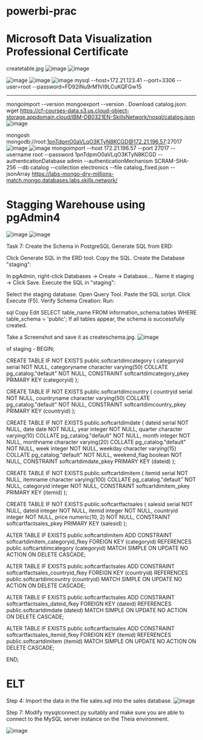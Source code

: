 # powerbi-prac
# Microsoft Data Visualization Professional Certificate
createtable.jpg
![image](https://github.com/user-attachments/assets/d27e1ea1-9916-4d50-900b-d78b10b5c021)
![image](https://github.com/user-attachments/assets/2d4b07ac-7e27-4e2d-8f61-b98cbee93bc2)

![image](https://github.com/user-attachments/assets/0fa69017-50a2-4f32-a209-e26bb9587ab3)
![image](https://github.com/user-attachments/assets/be7ce3a5-6f66-4044-b8cd-a70e26d4fdfe)
![image](https://github.com/user-attachments/assets/af24e203-ca01-4f19-926b-d309ccd84c38)
mysql --host=172.21.123.41 --port=3306 --user=root --password=FD92INu9rM1VI9LCuKQFGw15

------------------------
mongoimport --version
mongoexport --version
. Download catalog.json:
wget https://cf-courses-data.s3.us.cloud-object-storage.appdomain.cloud/IBM-DB0321EN-SkillsNetwork/nosql/catalog.json
![image](https://github.com/user-attachments/assets/eb87b7a8-f4f4-40ba-91e1-38e814fbb8db)

mongosh mongodb://root:1pnTdpmO0aVLqO3KTyN8KCGD@172.21.196.57:27017
![image](https://github.com/user-attachments/assets/f8bee1ba-4fde-445a-9371-0c8868ac3a95)
![image](https://github.com/user-attachments/assets/4dc6b9f2-9308-4356-b057-3d205f535ae8)
mongoimport --host 172.21.196.57 --port 27017 --username root --password 1pnTdpmO0aVLqO3KTyN8KCGD --authenticationDatabase admin --authenticationMechanism SCRAM-SHA-256 --db catalog --collection electronics --file catalog_fixed.json --jsonArray
https://labs-mongo-dry-millions-match.mongo.databases.labs.skills.network/

# Stagging Warehouse using pgAdmin4
![image](https://github.com/user-attachments/assets/1adeeefb-64e7-4a8d-822f-be25936c119d)
![image](https://github.com/user-attachments/assets/5b8b405b-3894-4435-81b5-d5809041f98f)

Task 7: Create the Schema in PostgreSQL
Generate SQL from ERD:

Click Generate SQL in the ERD tool.
Copy the SQL.
Create the Database "staging":

In pgAdmin, right-click Databases → Create → Database....
Name it staging → Click Save.
Execute the SQL in "staging":

Select the staging database.
Open Query Tool.
Paste the SQL script.
Click Execute (F5).
Verify Schema Creation: Run:

sql
Copy
Edit
SELECT table_name FROM information_schema.tables WHERE table_schema = 'public';
If all tables appear, the schema is successfully created.

Take a Screenshot and save it as createschema.jpg.
![image](https://github.com/user-attachments/assets/57b9634c-c069-48d2-8bb3-ec9c63b3f616)

of staging - 
BEGIN;


CREATE TABLE IF NOT EXISTS public.softcartdimcategory
(
    categoryid serial NOT NULL,
    categoryname character varying(50) COLLATE pg_catalog."default" NOT NULL,
    CONSTRAINT softcartdimcategory_pkey PRIMARY KEY (categoryid)
);

CREATE TABLE IF NOT EXISTS public.softcartdimcountry
(
    countryid serial NOT NULL,
    countryname character varying(50) COLLATE pg_catalog."default" NOT NULL,
    CONSTRAINT softcartdimcountry_pkey PRIMARY KEY (countryid)
);

CREATE TABLE IF NOT EXISTS public.softcartdimdate
(
    dateid serial NOT NULL,
    date date NOT NULL,
    year integer NOT NULL,
    quarter character varying(10) COLLATE pg_catalog."default" NOT NULL,
    month integer NOT NULL,
    monthname character varying(20) COLLATE pg_catalog."default" NOT NULL,
    week integer NOT NULL,
    weekday character varying(15) COLLATE pg_catalog."default" NOT NULL,
    weekend_flag boolean NOT NULL,
    CONSTRAINT softcartdimdate_pkey PRIMARY KEY (dateid)
);

CREATE TABLE IF NOT EXISTS public.softcartdimitem
(
    itemid serial NOT NULL,
    itemname character varying(100) COLLATE pg_catalog."default" NOT NULL,
    categoryid integer NOT NULL,
    CONSTRAINT softcartdimitem_pkey PRIMARY KEY (itemid)
);

CREATE TABLE IF NOT EXISTS public.softcartfactsales
(
    salesid serial NOT NULL,
    dateid integer NOT NULL,
    itemid integer NOT NULL,
    countryid integer NOT NULL,
    price numeric(10, 2) NOT NULL,
    CONSTRAINT softcartfactsales_pkey PRIMARY KEY (salesid)
);

ALTER TABLE IF EXISTS public.softcartdimitem
    ADD CONSTRAINT softcartdimitem_categoryid_fkey FOREIGN KEY (categoryid)
    REFERENCES public.softcartdimcategory (categoryid) MATCH SIMPLE
    ON UPDATE NO ACTION
    ON DELETE CASCADE;


ALTER TABLE IF EXISTS public.softcartfactsales
    ADD CONSTRAINT softcartfactsales_countryid_fkey FOREIGN KEY (countryid)
    REFERENCES public.softcartdimcountry (countryid) MATCH SIMPLE
    ON UPDATE NO ACTION
    ON DELETE CASCADE;


ALTER TABLE IF EXISTS public.softcartfactsales
    ADD CONSTRAINT softcartfactsales_dateid_fkey FOREIGN KEY (dateid)
    REFERENCES public.softcartdimdate (dateid) MATCH SIMPLE
    ON UPDATE NO ACTION
    ON DELETE CASCADE;


ALTER TABLE IF EXISTS public.softcartfactsales
    ADD CONSTRAINT softcartfactsales_itemid_fkey FOREIGN KEY (itemid)
    REFERENCES public.softcartdimitem (itemid) MATCH SIMPLE
    ON UPDATE NO ACTION
    ON DELETE CASCADE;

END;

# ELT
Step 4: Import the data in the file sales.sql into the sales database.
![image](https://github.com/user-attachments/assets/3d9f1bff-04db-4845-8e97-44d005c2eddd)

Step 7: Modify mysqlconnect.py suitably and make sure you are able to connect to the MySQL server instance on the Theia environment.

![image](https://github.com/user-attachments/assets/c18d11e1-36dc-44fd-96c2-13b7bbe23bd1)

